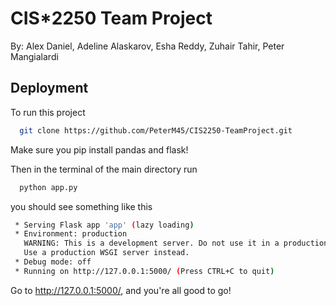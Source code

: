 
# CIS*2250 Team Project

By: Alex Daniel, Adeline Alaskarov, Esha Reddy, Zuhair Tahir, Peter Mangialardi




## Deployment

To run this project 

```bash
  git clone https://github.com/PeterM45/CIS2250-TeamProject.git
```

Make sure you pip install pandas and flask!

Then in the terminal of the main directory run
```bash
  python app.py
```

you should see something like this 
```bash
 * Serving Flask app 'app' (lazy loading)
 * Environment: production
   WARNING: This is a development server. Do not use it in a production deployment.
   Use a production WSGI server instead.
 * Debug mode: off
 * Running on http://127.0.0.1:5000/ (Press CTRL+C to quit)
 ```

Go to http://127.0.0.1:5000/, and you're all good to go!
